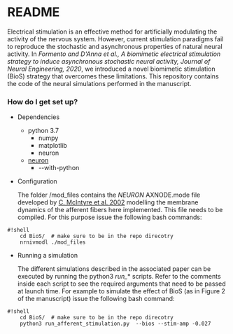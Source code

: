# README #

Electrical stimulation is an effective method for artificially modulating the activity of the nervous system. However, current stimulation paradigms fail to reproduce the stochastic and asynchronous properties of natural neural activity. 
In *Formento and D'Anna et al., A biomimetic electrical stimulation strategy to induce asynchronous stochastic neural activity, Journal of Neural Engineering, 2020*, we introduced a novel biomimetic stimulation (BioS) strategy that overcomes these limitations.
This repository contains the code of the neural simulations performed in the manuscript. 

### How do I get set up? ###
* Dependencies
    * python 3.7
        * numpy
        * matplotlib
        * neuron
    * [neuron](http://www.neuron.yale.edu/neuron/download)
        * --with-python

* Configuration

    The folder /mod_files contains the *NEURON* AXNODE.mode file developed by [C. McIntyre et al. 2002](https://doi.org/10.1152/jn.00353.2001) modelling the membrane dynamics of the afferent fibers here implemented. This file needs to be compiled. For this purpose issue the following bash commands:
    
```
#!shell
    cd BioS/  # make sure to be in the repo direcotry
    nrnivmodl ./mod_files
```
    
* Running a simulation

    The different simulations described in the associated paper can be executed by running the python3 *run_** scripts. Refer to the comments inside each script to see the required arguments that need to be passed at launch time. For example to simulate the effect of BioS (as in Figure 2 of the manuscript) issue the following bash command:


```
#!shell
    cd BioS/  # make sure to be in the repo direcotry
    python3 run_afferent_stimulation.py  --bios --stim-amp -0.027 
```

